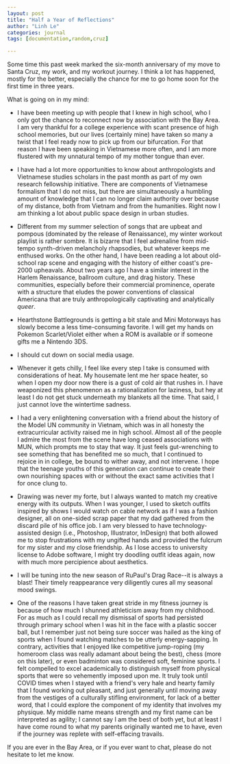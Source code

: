```yaml
---
layout: post
title: "Half a Year of Reflections"
author: "Linh Le"
categories: journal
tags: [documentation,random,cruz]

---
```

Some time this past week marked the six-month anniversary of my move to Santa Cruz, my work, and my workout journey. I think a lot has happened, mostly for the better, especially the chance for me to go home soon for the first time in three years.

What is going on in my mind:
- I have been meeting up with people that I knew in high school, who I only got the chance to reconnect now by association with the Bay Area. I am very thankful for a college experience with scant presence of high school memories, but our lives (certainly mine) have taken so many a twist that I feel ready now to pick up from our bifurcation. For that reason I have been speaking in Vietnamese more often, and I am more flustered with my unnatural tempo of my mother tongue than ever.

- I have had a lot more opportunities to know about anthropologists and Vietnamese studies scholars in the past month as part of my own research fellowship initiative. There are components of Vietnamese formalism that I do not miss, but there are simultaneously a humbling amount of knowledge that I can no longer claim authority over because of my distance, both from Vietnam and from the humanities. Right now I am thinking a lot about public space design in urban studies.

- Different from my summer selection of songs that are upbeat and pompous (dominated by the release of Renaissance), my winter workout playlist is rather sombre. It is bizarre that I feel adrenaline from mid-tempo synth-driven melancholy rhapsodies, but whatever keeps me enthused works. On the other hand, I have been reading a lot about old-school rap scene and engaging with the history of either coast's pre-2000 upheavals. About two years ago I have a similar interest in the Harlem Renaissance, ballroom culture, and drag history. These communities, especially before their commercial prominence, operate with a structure that eludes the power conventions of classical Americana that are truly anthropologically captivating and analytically <em>queer</em>.

- Hearthstone Battlegrounds is getting a bit stale and Mini Motorways has slowly become a less time-consuming favorite. I will get my hands on Pokemon Scarlet/Violet either when a ROM is available or if someone gifts me a Nintendo 3DS.

- I should cut down on social media usage.

- Whenever it gets chilly, I feel like every step I take is consumed with considerations of heat. My housemate lent me her space heater, so when I open my door now there is a gust of cold air that rushes in. I have weaponized this phenomenon as a rationalization for laziness, but hey at least I do not get stuck underneath my blankets all the time. That said, I just cannot love the wintertime sadness.

- I had a very enlightening conversation with a friend about the history of the Model UN community in Vietnam, which was in all honesty the extracurricular activity raised me in high school. Almost all of the people I admire the most from the scene have long ceased associations with MUN, which prompts me to stay that way. It just feels gut-wrenching to see something that has benefited me so much, that I continued to rejoice in in college, be bound to wither away, and not intervene. I hope that the teenage youths of this generation can continue to create their own nourishing spaces with or without the exact same activities that I for once clung to.

- Drawing was never my forte, but I always wanted to match my creative energy with its outputs. When I was younger, I used to sketch outfits inspired by shows I would watch on cable network as if I was a fashion designer, all on one-sided scrap paper that my dad gathered from the discard pile of his office job. I am very blessed to have technology-assisted design (i.e., Photoshop, Illustrator, InDesign) that both allowed me to stop frustrations with my ungifted hands and provided the fulcrum for my sister and my close friendship. As I lose access to university license to Adobe software, I might try doodling outfit ideas again, now with much more percipience about aesthetics. 

- I will be tuning into the new season of RuPaul's Drag Race--it is always a blast! Their timely reappearance very diligently cures all my seasonal mood swings.

- One of the reasons I have taken great stride in my fitness journey is because of how much I shunned athleticism away from my childhood. For as much as I could recall my dismissal of sports had persisted through primary school when I was hit in the face with a plastic soccer ball, but I remember just not being sure soccer was hailed as the king of sports when I found watching matches to be utterly energy-sapping. In contrary, activities that I enjoyed like competitive jump-roping (my homeroom class was really adamant about being the best), chess (more on this later), or even badminton was considered soft, feminine sports. I felt compelled to excel academically to distinguish myself from physical sports that were so vehemently imposed upon me. It truly took until COVID times when I stayed with a friend's very hale and hearty family that I found working out pleasant, and just generally until moving away from the vestiges of a culturally stifling environment, for lack of a better word, that I could explore the component of my identity that involves my physique. My middle name means strength and my first name can be interpreted as agility; I cannot say I am the best of both yet, but at least I have come round to what my parents originally wanted me to have, even if the journey was replete with self-effacing travails.

If you are ever in the Bay Area, or if you ever want to chat, please do not hesitate to let me know.